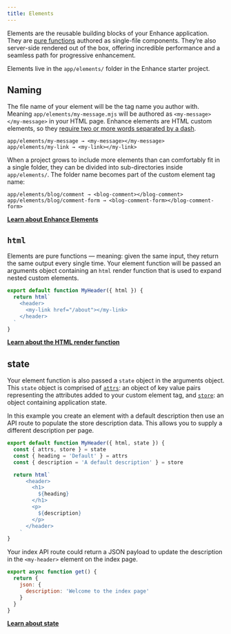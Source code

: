 ```yaml
---
title: Elements
---
```


Elements are the reusable building blocks of your Enhance application. They are [pure functions](https://en.wikipedia.org/wiki/Pure_function) authored as single-file components. They’re also server-side rendered out of the box, offering incredible performance and a seamless path for progressive enhancement.

Elements live in the `app/elements/` folder in the Enhance starter project.

## Naming

The file name of your element will be the tag name you author with. Meaning `app/elements/my-message.mjs` will be authored as `<my-message></my-message>` in your HTML page. Enhance elements are HTML custom elements, so they [require two or more words separated by a dash](/docs/elements).

```
app/elements/my-message → <my-message></my-message>
app/elements/my-link → <my-link></my-link>
```

When a project grows to include more elements than can comfortably fit in a single folder, they can be divided into sub-directories inside `app/elements/`.
The folder name becomes part of the custom element tag name:

```
app/elements/blog/comment → <blog-comment></blog-comment>
app/elements/blog/comment-form → <blog-comment-form></blog-comment-form>
```

<doc-callout level="none" mark="📄">

**[Learn about Enhance Elements](/docs/elements)**

</doc-callout>

## `html`
Elements are pure functions — meaning: given the same input, they return the same output every single time.
Your element function will be passed an arguments object containing an `html` render function that is used to expand nested custom elements.

```javascript
export default function MyHeader({ html }) {
  return html`
    <header>
      <my-link href="/about"></my-link>
    </header>
  `
}
```

<doc-callout level="none" mark="✨">

**[Learn about the HTML render function](/docs/elements/html)**

</doc-callout>

## state
Your element function is also passed a `state` object in the arguments object.
This `state` object is comprised of [`attrs`](/docs/elements/state/attributes): an object of key value pairs representing the attributes added to your custom element tag, and [`store`](/docs/elements/state/store): an object containing application state.

In this example you create an element with a default description then use an API route to populate the store description data. This allows you to supply a different description per page.

<doc-code filename="app/element/my-header.mjs">

```javascript
export default function MyHeader({ html, state }) {
  const { attrs, store } = state
  const { heading = 'Default' } = attrs
  const { description = 'A default description' } = store

  return html`
      <header>
        <h1>
          ${heading}
        </h1>
        <p>
          ${description}
        </p>
      </header>
    `
}
```

</doc-code>

Your index API route could return a JSON payload to update the description in the `<my-header>` element on the index page.

<doc-code filename="app/api/index.mjs">

```javascript
export async function get() {
  return {
    json: {
      description: 'Welcome to the index page'
    }
  }
}
```

</doc-code>

<doc-callout level="none" mark="🎛️">

**[Learn about state](/docs/elements/state)**

</doc-callout>
